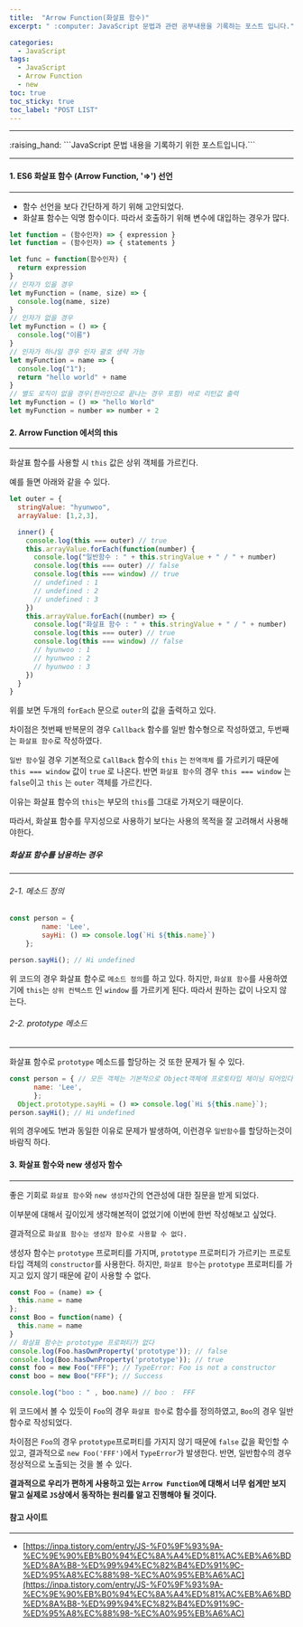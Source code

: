 ```yaml
---
title:  "Arrow Function(화살표 함수)"
excerpt: " :computer: JavaScript 문법과 관련 공부내용을 기록하는 포스트 입니다."

categories:
  - JavaScript
tags:
  - JavaScript
  - Arrow Function
  - new
toc: true
toc_sticky: true
toc_label: "POST LIST"
---
```


<hr>
:raising_hand:  ```JavaScript 문법 내용을 기록하기 위한 포스트입니다.```
<hr>

#### 1. ES6 화살표 함수 (Arrow Function, '=>') 선언
***
* 함수 선언을 보다 간단하게 하기 위해 고안되었다.
* 화살표 함수는 익명 함수이다. 따라서 호출하기 위해 변수에 대입하는 경우가 많다.

```js
let function = (함수인자) => { expression }
let function = (함수인자) => { statements }

let func = function(함수인자) {
  return expression
}
// 인자가 있을 경우
let myFunction = (name, size) => {
  console.log(name, size)
}
// 인자가 없을 경우
let myFunction = () => {
  console.log("이름")
}
// 인자가 하나일 경우 인자 괄호 생략 가능
let myFunction = name => {
  console.log("1");
  return "hello world" + name
}
// 별도 로직이 없을 경우(한라인으로 끝나는 경우 포함) 바로 리턴값 출력
let myFunction = () => "hello World"
let myFunction = number => number + 2
```

#### 2. Arrow Function 에서의 this
---

화살표 함수를 사용할 시 `this` 값은 상위 객체를 가르킨다.

예를 들면 아래와 같을 수 있다.

```js
let outer = {
  stringValue: "hyunwoo",
  arrayValue: [1,2,3],  

  inner() {
    console.log(this === outer) // true
    this.arrayValue.forEach(function(number) {
      console.log("일반함수 : " + this.stringValue + " / " + number)
      console.log(this === outer) // false
      console.log(this === window) // true
      // undefined : 1
      // undefined : 2
      // undefined : 3
    })
    this.arrayValue.forEach((number) => {
      console.log("화살표 함수 : " + this.stringValue + " / " + number)
      console.log(this === outer) // true
      console.log(this === window) // false
      // hyunwoo : 1
      // hyunwoo : 2
      // hyunwoo : 3
    })
  }
}
```

위를 보면 두개의 `forEach` 문으로 `outer`의 값을 출력하고 있다.

차이점은 첫번째 반복문의 경우 `Callback` 함수를 일반 함수형으로 작성하였고, 두번째는 `화살표 함수`로 작성하였다.

`일반 함수`일 경우 기본적으로 `CallBack` 함수의 `this` 는 `전역객체` 를 가르키기 때문에 `this === window` 값이 `true` 로 나온다.
반면 `화살표 함수`의 경우 `this === window` 는 `false`이고 `this` 는 `outer` 객체를 가르킨다.

이유는 화살표 함수의 `this`는 부모의 `this`를 그대로 가져오기 때문이다.

따라서, 화살표 함수를 무지성으로 사용하기 보다는 사용의 목적을 잘 고려해서 사용해야한다.

##### 화살표 함수를 남용하는 경우
---
###### 2-1. 메소드 정의
```js
const person = {
        name: 'Lee',
        sayHi: () => console.log(`Hi ${this.name}`)
    };

person.sayHi(); // Hi undefined

```

위 코드의 경우 화살표 함수로 `메소드 정의`를 하고 있다.
하지만, `화살표 함수`를 사용하였기에 `this`는 `상위 컨텍스트` 인 `window` 를 가르키게 된다.
따라서 원하는 값이 나오지 않는다.

###### 2-2. prototype 메소드
----

화살표 함수로 `prototype` 메소드를 할당하는 것 또한 문제가 될 수 있다.

```js
const person = { // 모든 객체는 기본적으로 Object객체에 프로토타입 체이닝 되어있다.
      name: 'Lee',
      };
  Object.prototype.sayHi = () => console.log(`Hi ${this.name}`);
person.sayHi(); // Hi undefined

```

위의 경우에도 1번과 동일한 이유로 문제가 발생하여, 이런경우 `일반함수`를 할당하는것이 바람직 하다.

#### 3. 화살표 함수와 new 생성자 함수
---

좋은 기회로 `화살표 함수`와 `new 생성자`간의 연관성에 대한 질문을 받게 되었다.

이부분에 대해서 깊이있게 생각해본적이 없었기에 이번에 한번 작성해보고 싶었다.

결과적으로 `화살표 함수는 생성자 함수로 사용할 수 없다.`

생성자 함수는 `prototype` 프로퍼티를 가지며, `prototype` 프로퍼티가 가르키는 프로토타입 객체의 `constructor`를 사용한다.
하지만, `화살표 함수`는 `prototype` 프로퍼티를 가지고 있지 않기 때문에 같이 사용할 수 없다.

```js
const Foo = (name) => {
  this.name = name
};
const Boo = function(name) {
  this.name = name
}
// 화살표 함수는 prototype 프로퍼티가 없다
console.log(Foo.hasOwnProperty('prototype')); // false
console.log(Boo.hasOwnProperty('prototype')); // true
const foo = new Foo("FFF"); // TypeError: Foo is not a constructor
const boo = new Boo("FFF"); // Success

console.log("boo : " , boo.name) // boo :  FFF

```

위 코드에서 볼 수 있듯이 `Foo`의 경우 `화살표 함수`로 함수를 정의하였고, `Boo`의 경우 일반함수로 작성되었다.

차이점은 `Foo`의 경우 `prototype`프로퍼티를 가지지 않기 때문에 `false` 값을 확인할 수 있고, 결과적으로 `new Foo('FFF')`에서 `TypeError`가 발생한다.
반면, 일반함수의 경우 정상적으로 노출되는 것을 볼 수 있다.

**결과적으로 우리가 편하게 사용하고 있는 `Arrow Function`에 대해서 너무 쉽게만 보지 말고 실제로 `JS`상에서 동작하는 원리를 알고 진행해야 될 것이다.**

#### 참고 사이트
---

- [https://inpa.tistory.com/entry/JS-%F0%9F%93%9A-%EC%9E%90%EB%B0%94%EC%8A%A4%ED%81%AC%EB%A6%BD%ED%8A%B8-%ED%99%94%EC%82%B4%ED%91%9C-%ED%95%A8%EC%88%98-%EC%A0%95%EB%A6%AC](https://inpa.tistory.com/entry/JS-%F0%9F%93%9A-%EC%9E%90%EB%B0%94%EC%8A%A4%ED%81%AC%EB%A6%BD%ED%8A%B8-%ED%99%94%EC%82%B4%ED%91%9C-%ED%95%A8%EC%88%98-%EC%A0%95%EB%A6%AC)



